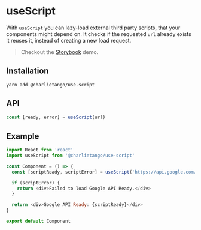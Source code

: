# useScript

With `useScript` you can lazy-load external third party scripts, that your
components might depend on. It checks if the requested `url` already exists it
reuses it, instead of creating a new load request.

> Checkout the [Storybook](https://ct-hooks.netlify.com/?path=/story/usescript--readme) demo.

## Installation

```sh
yarn add @charlietango/use-script
```

## API

```js
const [ready, error] = useScript(url)
```

## Example

```js
import React from 'react'
import useScript from '@charlietango/use-script'

const Component = () => {
  const [scriptReady, scriptError] = useScript('https://api.google.com/api.js')

  if (scriptError) {
    return <div>Failed to load Google API Ready.</div>
  }

  return <div>Google API Ready: {scriptReady}</div>
}

export default Component
```
